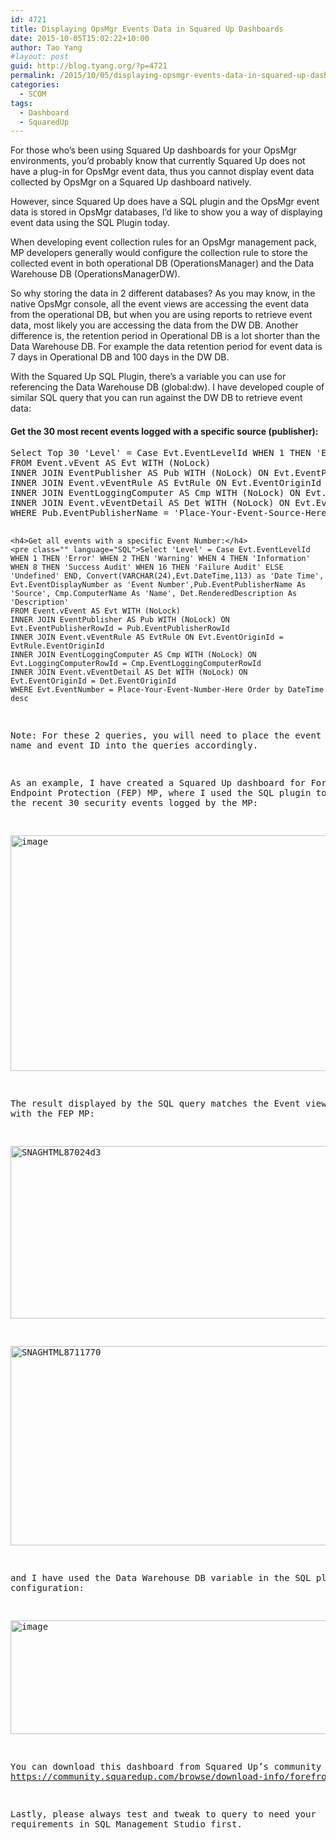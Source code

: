 ```yaml
---
id: 4721
title: Displaying OpsMgr Events Data in Squared Up Dashboards
date: 2015-10-05T15:02:22+10:00
author: Tao Yang
#layout: post
guid: http://blog.tyang.org/?p=4721
permalink: /2015/10/05/displaying-opsmgr-events-data-in-squared-up-dashboards/
categories:
  - SCOM
tags:
  - Dashboard
  - SquaredUp
---
```

For those who’s been using Squared Up dashboards for your OpsMgr environments, you’d probably know that currently Squared Up does not have a plug-in for OpsMgr event data, thus you cannot display event data collected by OpsMgr on a Squared Up dashboard natively.

However, since Squared Up does have a SQL plugin and the OpsMgr event data is stored in OpsMgr databases, I’d like to show you a way of displaying event data using the SQL Plugin today.

When developing event collection rules for an OpsMgr management pack, MP developers generally would configure the collection rule to store the collected event in both operational DB (OperationsManager) and the Data Warehouse DB (OperationsManagerDW).

So why storing the data in 2 different databases? As you may know, in the native OpsMgr console, all the event views are accessing the event data from the operational DB, but when you are using reports to retrieve event data, most likely you are accessing the data from the DW DB. Another difference is, the retention period in Operational DB is a lot shorter than the Data Warehouse DB. For example the data retention period for event data is 7 days in Operational DB and 100 days in the DW DB.

With the Squared Up SQL Plugin, there’s a variable you can use for referencing the Data Warehouse DB (global:dw). I have developed couple of similar SQL query that you can run against the DW DB to retrieve event data:
<h4>Get the 30 most recent events logged with a specific source (publisher):</h4>
<pre language="SQL">Select Top 30 'Level' = Case Evt.EventLevelId WHEN 1 THEN 'Error' WHEN 2 THEN 'Warning' WHEN 4 THEN 'Information' WHEN 8 THEN 'Success Audit' WHEN 16 THEN 'Failure Audit' ELSE 'Undefined' END, Convert(VARCHAR(24),Evt.DateTime,113) as 'Date Time', Evt.EventDisplayNumber as 'Event Number',Pub.EventPublisherName As 'Source', Cmp.ComputerName As 'Name', Det.RenderedDescription As 'Description'
FROM Event.vEvent AS Evt WITH (NoLock)
INNER JOIN EventPublisher AS Pub WITH (NoLock) ON Evt.EventPublisherRowId = Pub.EventPublisherRowId
INNER JOIN Event.vEventRule AS EvtRule ON Evt.EventOriginId = EvtRule.EventOriginId
INNER JOIN EventLoggingComputer AS Cmp WITH (NoLock) ON Evt.LoggingComputerRowId = Cmp.EventLoggingComputerRowId
INNER JOIN Event.vEventDetail AS Det WITH (NoLock) ON Evt.EventOriginId = Det.EventOriginId
WHERE Pub.EventPublisherName = 'Place-Your-Event-Source-Here' Order by DateTime desc

```
<h4>Get all events with a specific Event Number:</h4>
<pre class="" language="SQL">Select 'Level' = Case Evt.EventLevelId WHEN 1 THEN 'Error' WHEN 2 THEN 'Warning' WHEN 4 THEN 'Information' WHEN 8 THEN 'Success Audit' WHEN 16 THEN 'Failure Audit' ELSE 'Undefined' END, Convert(VARCHAR(24),Evt.DateTime,113) as 'Date Time', Evt.EventDisplayNumber as 'Event Number',Pub.EventPublisherName As 'Source', Cmp.ComputerName As 'Name', Det.RenderedDescription As 'Description'
FROM Event.vEvent AS Evt WITH (NoLock)
INNER JOIN EventPublisher AS Pub WITH (NoLock) ON Evt.EventPublisherRowId = Pub.EventPublisherRowId
INNER JOIN Event.vEventRule AS EvtRule ON Evt.EventOriginId = EvtRule.EventOriginId
INNER JOIN EventLoggingComputer AS Cmp WITH (NoLock) ON Evt.LoggingComputerRowId = Cmp.EventLoggingComputerRowId
INNER JOIN Event.vEventDetail AS Det WITH (NoLock) ON Evt.EventOriginId = Det.EventOriginId
WHERE Evt.EventNumber = Place-Your-Event-Number-Here Order by DateTime desc

```
Note: For these 2 queries, you will need to place the event publisher name and event ID into the queries accordingly.

As an example, I have created a Squared Up dashboard for Forefront Endpoint Protection (FEP) MP, where I used the SQL plugin to retrieve the recent 30 security events logged by the MP:

<a href="http://blog.tyang.org/wp-content/uploads/2015/10/image11.png"><img style="background-image: none; padding-top: 0px; padding-left: 0px; display: inline; padding-right: 0px; border: 0px;" title="image" src="http://blog.tyang.org/wp-content/uploads/2015/10/image_thumb11.png" alt="image" width="681" height="377" border="0" /></a>

The result displayed by the SQL query matches the Event view shipped with the FEP MP:

<a href="http://blog.tyang.org/wp-content/uploads/2015/10/SNAGHTML87024d3.png"><img style="background-image: none; padding-top: 0px; padding-left: 0px; display: inline; padding-right: 0px; border: 0px;" title="SNAGHTML87024d3" src="http://blog.tyang.org/wp-content/uploads/2015/10/SNAGHTML87024d3_thumb.png" alt="SNAGHTML87024d3" width="587" height="276" border="0" /></a>

<a href="http://blog.tyang.org/wp-content/uploads/2015/10/SNAGHTML8711770.png"><img style="background-image: none; padding-top: 0px; padding-left: 0px; display: inline; padding-right: 0px; border: 0px;" title="SNAGHTML8711770" src="http://blog.tyang.org/wp-content/uploads/2015/10/SNAGHTML8711770_thumb.png" alt="SNAGHTML8711770" width="526" height="319" border="0" /></a>

and I have used the Data Warehouse DB variable in the SQL plugin configuration:

<a href="http://blog.tyang.org/wp-content/uploads/2015/10/image12.png"><img style="background-image: none; padding-top: 0px; padding-left: 0px; display: inline; padding-right: 0px; border: 0px;" title="image" src="http://blog.tyang.org/wp-content/uploads/2015/10/image_thumb12.png" alt="image" width="650" height="182" border="0" /></a>

You can download this dashboard from Squared Up’s community site: <a title="https://community.squaredup.com/browse/download-info/forefront-endpoint-protection-2/" href="https://community.squaredup.com/browse/download-info/forefront-endpoint-protection-2/">https://community.squaredup.com/browse/download-info/forefront-endpoint-protection-2/</a>

Lastly, please always test and tweak to query to need your requirements in SQL Management Studio first.